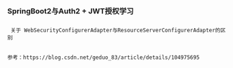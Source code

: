 ### SpringBoot2与Auth2 + JWT授权学习

###  

```text
 关于 WebSecurityConfigurerAdapter与ResourceServerConfigurerAdapter的区别


参考：https://blog.csdn.net/geduo_83/article/details/104975695
```